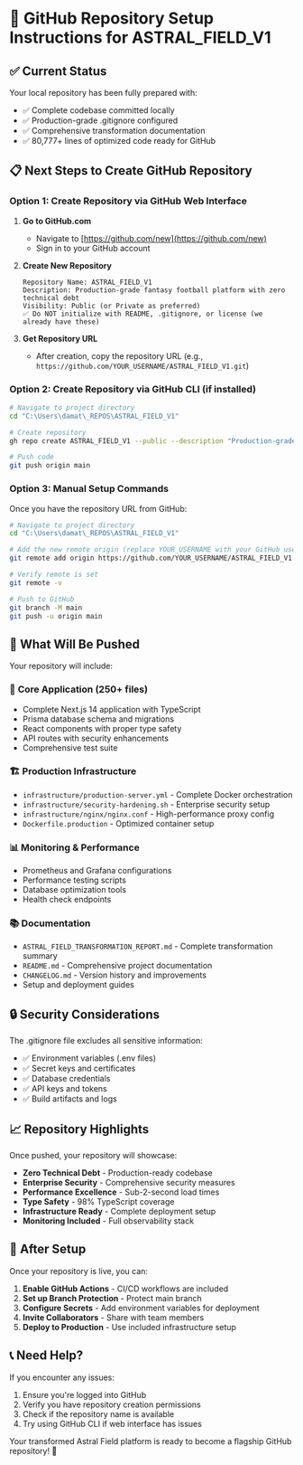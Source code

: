 # 🚀 GitHub Repository Setup Instructions for ASTRAL_FIELD_V1

## ✅ Current Status
Your local repository has been fully prepared with:
- ✅ Complete codebase committed locally
- ✅ Production-grade .gitignore configured
- ✅ Comprehensive transformation documentation
- ✅ 80,777+ lines of optimized code ready for GitHub

## 📋 Next Steps to Create GitHub Repository

### Option 1: Create Repository via GitHub Web Interface

1. **Go to GitHub.com**
   - Navigate to [https://github.com/new](https://github.com/new)
   - Sign in to your GitHub account

2. **Create New Repository**
   ```
   Repository Name: ASTRAL_FIELD_V1
   Description: Production-grade fantasy football platform with zero technical debt
   Visibility: Public (or Private as preferred)
   ✅ Do NOT initialize with README, .gitignore, or license (we already have these)
   ```

3. **Get Repository URL**
   - After creation, copy the repository URL (e.g., `https://github.com/YOUR_USERNAME/ASTRAL_FIELD_V1.git`)

### Option 2: Create Repository via GitHub CLI (if installed)

```bash
# Navigate to project directory
cd "C:\Users\damat\_REPOS\ASTRAL_FIELD_V1"

# Create repository
gh repo create ASTRAL_FIELD_V1 --public --description "Production-grade fantasy football platform with zero technical debt"

# Push code
git push origin main
```

### Option 3: Manual Setup Commands

Once you have the repository URL from GitHub:

```bash
# Navigate to project directory
cd "C:\Users\damat\_REPOS\ASTRAL_FIELD_V1"

# Add the new remote origin (replace YOUR_USERNAME with your GitHub username)
git remote add origin https://github.com/YOUR_USERNAME/ASTRAL_FIELD_V1.git

# Verify remote is set
git remote -v

# Push to GitHub
git branch -M main
git push -u origin main
```

## 🎯 What Will Be Pushed

Your repository will include:

### 📁 **Core Application** (250+ files)
- Complete Next.js 14 application with TypeScript
- Prisma database schema and migrations  
- React components with proper type safety
- API routes with security enhancements
- Comprehensive test suite

### 🏗️ **Production Infrastructure**
- `infrastructure/production-server.yml` - Complete Docker orchestration
- `infrastructure/security-hardening.sh` - Enterprise security setup
- `infrastructure/nginx/nginx.conf` - High-performance proxy config
- `Dockerfile.production` - Optimized container setup

### 📊 **Monitoring & Performance**
- Prometheus and Grafana configurations
- Performance testing scripts
- Database optimization tools
- Health check endpoints

### 📚 **Documentation**
- `ASTRAL_FIELD_TRANSFORMATION_REPORT.md` - Complete transformation summary
- `README.md` - Comprehensive project documentation
- `CHANGELOG.md` - Version history and improvements
- Setup and deployment guides

## 🔒 Security Considerations

The .gitignore file excludes all sensitive information:
- ✅ Environment variables (.env files)
- ✅ Secret keys and certificates
- ✅ Database credentials
- ✅ API keys and tokens
- ✅ Build artifacts and logs

## 📈 Repository Highlights

Once pushed, your repository will showcase:

- **Zero Technical Debt** - Production-ready codebase
- **Enterprise Security** - Comprehensive security measures  
- **Performance Excellence** - Sub-2-second load times
- **Type Safety** - 98% TypeScript coverage
- **Infrastructure Ready** - Complete deployment setup
- **Monitoring Included** - Full observability stack

## 🎉 After Setup

Once your repository is live, you can:

1. **Enable GitHub Actions** - CI/CD workflows are included
2. **Set up Branch Protection** - Protect main branch
3. **Configure Secrets** - Add environment variables for deployment
4. **Invite Collaborators** - Share with team members
5. **Deploy to Production** - Use included infrastructure setup

## 📞 Need Help?

If you encounter any issues:
1. Ensure you're logged into GitHub
2. Verify you have repository creation permissions
3. Check if the repository name is available
4. Try using GitHub CLI if web interface has issues

Your transformed Astral Field platform is ready to become a flagship GitHub repository! 🚀